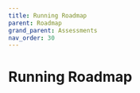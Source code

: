 ```yaml
---
title: Running Roadmap
parent: Roadmap
grand_parent: Assessments
nav_order: 30
---
```


# Running Roadmap

